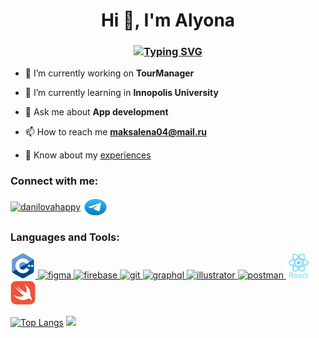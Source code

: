 <h1 align="center">Hi 👋, I'm Alyona</h1>
<h3 align="center">
  
[![Typing SVG](https://readme-typing-svg.demolab.com?font=Montserrat&size=22&pause=1000&color=509BFF&center=true&vCenter=true&width=700&lines=A+passionate+iOS+developer+from+Russia+)](https://git.io/typing-svg)
  
</h3>

- 🔭 I’m currently working on **TourManager**

- 🌱 I’m currently learning in **Innopolis University**

- 💬 Ask me about **App development**

- 📫 How to reach me **maksalena04@mail.ru**

- 📄 Know about my [experiences](https://drive.google.com/file/d/1CDnLfyKpZYvIBMXvv2P6s-D9ZFl3IC7l/view?usp=sharing)

<h3 align="left">Connect with me:</h3>
<p align="left">
<a href="https://instagram.com/danilovahappy" target="blank"><img align="center" src="https://raw.githubusercontent.com/rahuldkjain/github-profile-readme-generator/master/src/images/icons/Social/instagram.svg" alt="danilovahappy" height="30" width="40" /></a>
<a href="https://t.me/acode113" target="blank"><img align="center" src="telegram-svgrepo-com.svg" alt="danilovahappy" height="30" width="40" /></a>
</p>

<h3 align="left">Languages and Tools:</h3>
<p align="left"> <a href="https://www.w3schools.com/cpp/" target="_blank" rel="noreferrer"> <img src="https://raw.githubusercontent.com/devicons/devicon/master/icons/cplusplus/cplusplus-original.svg" alt="cplusplus" width="40" height="40"/> </a> <a href="https://www.figma.com/" target="_blank" rel="noreferrer"> <img src="https://www.vectorlogo.zone/logos/figma/figma-icon.svg" alt="figma" width="40" height="40"/> </a> <a href="https://firebase.google.com/" target="_blank" rel="noreferrer"> <img src="https://www.vectorlogo.zone/logos/firebase/firebase-icon.svg" alt="firebase" width="40" height="40"/> </a> <a href="https://git-scm.com/" target="_blank" rel="noreferrer"> <img src="https://www.vectorlogo.zone/logos/git-scm/git-scm-icon.svg" alt="git" width="40" height="40"/> </a> <a href="https://graphql.org" target="_blank" rel="noreferrer"> <img src="https://www.vectorlogo.zone/logos/graphql/graphql-icon.svg" alt="graphql" width="40" height="40"/> </a> <a href="https://www.adobe.com/in/products/illustrator.html" target="_blank" rel="noreferrer"> <img src="https://www.vectorlogo.zone/logos/adobe_illustrator/adobe_illustrator-icon.svg" alt="illustrator" width="40" height="40"/> </a> <a href="https://postman.com" target="_blank" rel="noreferrer"> <img src="https://www.vectorlogo.zone/logos/getpostman/getpostman-icon.svg" alt="postman" width="40" height="40"/> </a> <a href="https://reactjs.org/" target="_blank" rel="noreferrer"> <img src="https://raw.githubusercontent.com/devicons/devicon/master/icons/react/react-original-wordmark.svg" alt="react" width="40" height="40"/> </a> <a href="https://developer.apple.com/swift/" target="_blank" rel="noreferrer"> <img src="https://raw.githubusercontent.com/devicons/devicon/master/icons/swift/swift-original.svg" alt="swift" width="40" height="40"/> </a> </p>

[![Top Langs](https://github-readme-stats.vercel.app/api/top-langs/?username=maksalena&layout=compact)](https://github.com/maksalena/github-readme-stats)
![](https://github-profile-summary-cards.vercel.app/api/cards/profile-details?username=maksalena&theme=github)
